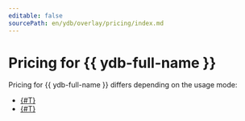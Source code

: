 ```yaml
---
editable: false
sourcePath: en/ydb/overlay/pricing/index.md
---
```


# Pricing for {{ ydb-full-name }}

Pricing for {{ ydb-full-name }} differs depending on the usage mode:

* [{#T}](serverless.md)
* [{#T}](dedicated.md)

